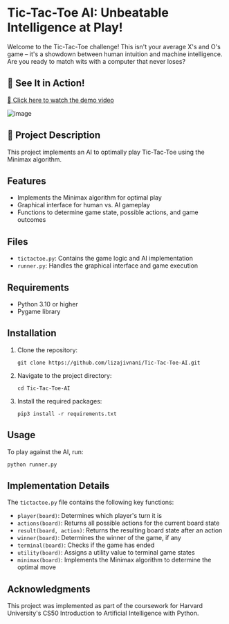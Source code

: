 <h1>Tic-Tac-Toe AI: Unbeatable Intelligence at Play!</h1>

<p>Welcome to the Tic-Tac-Toe challenge! This isn't your average X's and O's game – it's a showdown between human intuition and machine intelligence. Are you ready to match wits with a computer that never loses?</p>


<h2>🎥 See It in Action!</h2>

<p><a href="https://www.youtube.com/watch?v=3QUrHA7NJHc" target="_blank">🔗 Click here to watch the demo video</a></p>

![image](https://github.com/user-attachments/assets/e66c2b72-9825-4097-8ebc-3d78ef083a0b)


<h2>🚀 Project Description</h2>

<p>This project implements an AI to optimally play Tic-Tac-Toe using the Minimax algorithm. 


<h2>Features</h2>

<ul>
  <li>Implements the Minimax algorithm for optimal play</li>
  <li>Graphical interface for human vs. AI gameplay</li>
  <li>Functions to determine game state, possible actions, and game outcomes</li>
</ul>

<h2>Files</h2>

<ul>
  <li><code>tictactoe.py</code>: Contains the game logic and AI implementation</li>
  <li><code>runner.py</code>: Handles the graphical interface and game execution</li>
</ul>

<h2>Requirements</h2>

<ul>
  <li>Python 3.10  or higher</li>
  <li>Pygame library</li>
</ul>

<h2>Installation</h2>

<ol>
  <li>Clone the repository:
    <pre><code>git clone https://github.com/lizajivnani/Tic-Tac-Toe-AI.git</code></pre>
  </li>
  <li>Navigate to the project directory:
    <pre><code>cd Tic-Tac-Toe-AI</code></pre>
  </li>
  <li>Install the required packages:
    <pre><code>pip3 install -r requirements.txt</code></pre>
  </li>
</ol>



<h2>Usage</h2>

<p>To play against the AI, run:</p>

<pre><code>python runner.py</code></pre>

<h2>Implementation Details</h2>

<p>The <code>tictactoe.py</code> file contains the following key functions:</p>

<ul>
  <li><code>player(board)</code>: Determines which player's turn it is</li>
  <li><code>actions(board)</code>: Returns all possible actions for the current board state</li>
  <li><code>result(board, action)</code>: Returns the resulting board state after an action</li>
  <li><code>winner(board)</code>: Determines the winner of the game, if any</li>
  <li><code>terminal(board)</code>: Checks if the game has ended</li>
  <li><code>utility(board)</code>: Assigns a utility value to terminal game states</li>
  <li><code>minimax(board)</code>: Implements the Minimax algorithm to determine the optimal move</li>
</ul>


  <h2>Acknowledgments</h2>
  
  <p>This project was implemented as part of the coursework for Harvard University's CS50 Introduction to Artificial Intelligence with Python.</p>


